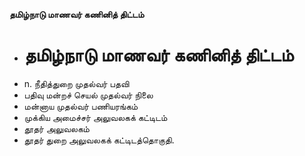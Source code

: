 **தமிழ்நாடு மாணவர் கணினித் திட்டம்**
- # தமிழ்நாடு மாணவர் கணினித் திட்டம்
- n. நீதித்துறை முதல்வர் பதவி
- பதிவு மன்றச் செயல் முதல்வர் நிலை
- மன்னாய முதல்வர் பணியரங்கம்
- முக்கிய அமைச்சர் அலுவலகக் கட்டிடம்
- தூதர் அலுவலகம்
- தூதர் துறை அலுவலகக் கட்டிடத்தொகுதி.

